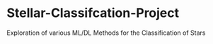 # Stellar-Classifcation-Project
Exploration of various ML/DL Methods for the Classification of Stars
